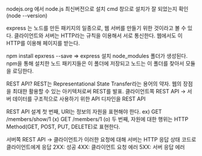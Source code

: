 nodejs.org 에서 node.js 최신버전으로 설치 
cmd 창으로 설치가 잘 되었는지 확인 (node --version) 


express 는 노드를 만든 패키지의 일종으로, 웹 서버를 만들기 위한 것이라고 볼 수 있다. 
클라이언트와 서버는 HTTP라는 규칙을 이용해서 서로 통신한다. 웹에서도 이 HTTP를 이용해 페이지를 받는다.  

npm install epxress --save => express 설치 
node_modules 폴더가 생성된다.  
npm을 통해 설치한 노드 패키지들은 이 폴더에 저장되고 노드는 이 폴더를 찾아서 모듈을 로딩한다. 

REST API?
REST는 Representational State Transfer라는 용어의 약자. 
웹의 장점을 최대한 활용할 수 있는 아키텍처로써 REST를 발표. 
클라이언트쪽 REST API -> 서버 데이터를 구조적으로 사용하기 위한 API 디자인을 REST API 

REST API 설계
첫 번째, URI는 정보의 자원을 표현해야 한다. 
ex)     GET /members/show/1     (x)
        GET /members/1          (o)
두 번째, 자원에 대한 행위는 HTTP Method(GET, POST, PUT, DELETE)로 표현한다.

서버쪽 REST API -> 클라이언트가 이러한 요청에 대해 서버는 
HTTP 응답 상태 코드로 클라이언트에게 응답 
2XX: 성공 
4XX: 클라이언트 요청 에러 
5XX: 서버 응답 에러 

